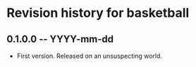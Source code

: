 # Revision history for basketball

## 0.1.0.0 -- YYYY-mm-dd

* First version. Released on an unsuspecting world.
